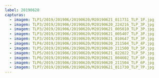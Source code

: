 ```yaml
---
label: 20190620
capturas:
  - imagem: TLP1/2019/201906/20190620/M20190621_011731_TLP_1P.jpg
  - imagem: TLP3/2019/201906/20190620/M20190620_224216_TLP_3P.jpg
  - imagem: TLP3/2019/201906/20190620/M20190621_005010_TLP_3P.jpg
  - imagem: TLP3/2019/201906/20190620/M20190621_005407_TLP_3P.jpg
  - imagem: TLP3/2019/201906/20190620/M20190621_010647_TLP_3P.jpg
  - imagem: TLP4/2019/201906/20190620/M20190620_211504_TLP_4P.jpg
  - imagem: TLP5/2019/201906/20190620/M20190620_211500_TLP_5P.jpg
  - imagem: TLP5/2019/201906/20190620/M20190621_022022_TLP_5P.jpg
  - imagem: TLP6/2019/201906/20190620/M20190621_004602_TLP_6P.jpg
  - imagem: TLP6/2019/201906/20190620/M20190620_211504_TLP_6P.jpg
  - imagem: TLP7/2019/201906/20190620/M20190621_011730_TLP_7P.jpg
---
```

